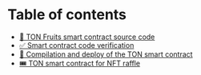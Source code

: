 # Table of contents

* [💎 TON Fruits smart contract source code](README.md)
* [✅ Smart contract code verification](smart-contract-code-verification.md)
* [🔨 Compilation and deploy of the TON smart contract](compilation-and-deploy-of-the-ton-smart-contract.md)
* [🎟 TON smart contract for NFT raffle](ton-smart-contract-for-nft-raffle.md)
